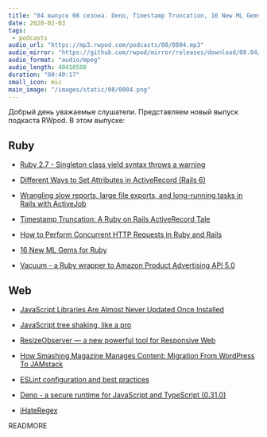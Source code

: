 ```yaml
---
title: "04 выпуск 08 сезона. Deno, Timestamp Truncation, 16 New ML Gems for Ruby, ResizeObserver, Vacuum и прочее"
date: 2020-02-03
tags:
 - podcasts
audio_url: "https://mp3.rwpod.com/podcasts/08/0804.mp3"
audio_mirror: "https://github.com/rwpod/mirror/releases/download/08.04/0804.mp3"
audio_format: "audio/mpeg"
audio_length: 40410508
duration: "00:40:17"
small_icon: mic
main_image: "/images/static/08/0804.png"
---
```


Добрый день уважаемые слушатели. Представляем новый выпуск подкаста RWpod. В этом выпуске:

## Ruby

 - [Ruby 2.7 - Singleton class yield syntax throws a warning](https://blog.saeloun.com/2020/01/28/ruby-singleton-class-syntax-warned)
 - [Different Ways to Set Attributes in ActiveRecord (Rails 6)](https://scottbartell.com/2020/01/30/set-attributes-in-active-record-rails-6/)
 - [Wrangling slow reports, large file exports, and long-running tasks in Rails with ActiveJob](https://boringrails.com/articles/large-exports-and-slow-reports-with-activejob/)


 - [Timestamp Truncation: A Ruby on Rails ActiveRecord Tale](https://www.toptal.com/ruby-on-rails/timestamp-truncation-rails-activerecord-tale)
 - [How to Perform Concurrent HTTP Requests in Ruby and Rails](https://pawelurbanek.com/ruby-concurrent-requests)
 - [16 New ML Gems for Ruby](https://ankane.org/new-ml-gems)
 - [Vacuum - a Ruby wrapper to Amazon Product Advertising API 5.0](https://github.com/hakanensari/vacuum)

## Web

 - [JavaScript Libraries Are Almost Never Updated Once Installed](https://blog.cloudflare.com/javascript-libraries-are-almost-never-updated/)
 - [JavaScript tree shaking, like a pro](https://medium.com/@bluepnume/javascript-tree-shaking-like-a-pro-7bf96e139eb7)
 - [ResizeObserver — a new powerful tool for Responsive Web](https://medium.com/@barvysta/resizeobserver-a-new-powerful-tool-for-responsive-web-f9a53ed71952)


 - [How Smashing Magazine Manages Content: Migration From WordPress To JAMstack](https://www.smashingmagazine.com/2020/01/migration-from-wordpress-to-jamstack/)
 - [ESLint configuration and best practices](https://blog.geographer.fr/eslint-guide)
 - [Deno - a secure runtime for JavaScript and TypeScript (0.31.0)](https://deno.land/)
 - [iHateRegex](https://ihateregex.io/)


READMORE
